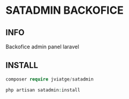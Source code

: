 # SATADMIN BACKOFICE

## INFO

Backofice admin panel laravel

## INSTALL
```php
composer require jviatge/satadmin

php artisan satadmin:install

```
